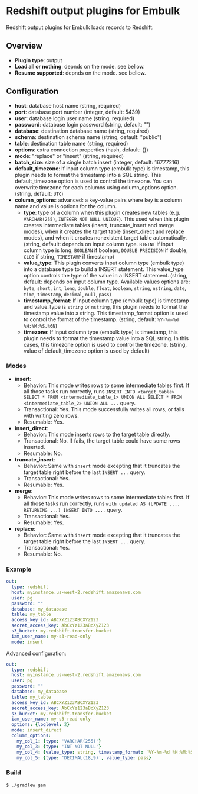 # Redshift output plugins for Embulk

Redshift output plugins for Embulk loads records to Redshift.

## Overview

* **Plugin type**: output
* **Load all or nothing**: depnds on the mode. see bellow.
* **Resume supported**: depnds on the mode. see bellow.

## Configuration

- **host**: database host name (string, required)
- **port**: database port number (integer, default: 5439)
- **user**: database login user name (string, required)
- **password**: database login password (string, default: "")
- **database**: destination database name (string, required)
- **schema**: destination schema name (string, default: "public")
- **table**: destination table name (string, required)
- **options**: extra connection properties (hash, default: {})
- **mode**: "replace" or "insert" (string, required)
- **batch_size**: size of a single batch insert (integer, default: 16777216)
- **default_timezone**: If input column type (embulk type) is timestamp, this plugin needs to format the timestamp into a SQL string. This default_timezone option is used to control the timezone. You can overwrite timezone for each columns using column_options option. (string, default: `UTC`)
- **column_options**: advanced: a key-value pairs where key is a column name and value is options for the column.
  - **type**: type of a column when this plugin creates new tables (e.g. `VARCHAR(255)`, `INTEGER NOT NULL UNIQUE`). This used when this plugin creates intermediate tables (insert, truncate_insert and merge modes), when it creates the target table (insert_direct and replace modes), and when it creates nonexistent target table automatically. (string, default: depends on input column type. `BIGINT` if input column type is long, `BOOLEAN` if boolean, `DOUBLE PRECISION` if double, `CLOB` if string, `TIMESTAMP` if timestamp)
  - **value_type**: This plugin converts input column type (embulk type) into a database type to build a INSERT statement. This value_type option controls the type of the value in a INSERT statement. (string, default: depends on input column type. Available values options are: `byte`, `short`, `int`, `long`, `double`, `float`, `boolean`, `string`, `nstring`, `date`, `time`, `timestamp`, `decimal`, `null`, `pass`)
  - **timestamp_format**: If input column type (embulk type) is timestamp and value_type is `string` or `nstring`, this plugin needs to format the timestamp value into a string. This timestamp_format option is used to control the format of the timestamp. (string, default: `%Y-%m-%d %H:%M:%S.%6N`)
  - **timezone**: If input column type (embulk type) is timestamp, this plugin needs to format the timestamp value into a SQL string. In this cases, this timezone option is used to control the timezone. (string, value of default_timezone option is used by default)

### Modes

* **insert**:
  * Behavior: This mode writes rows to some intermediate tables first. If all those tasks run correctly, runs `INSERT INTO <target_table> SELECT * FROM <intermediate_table_1> UNION ALL SELECT * FROM <intermediate_table_2> UNION ALL ...` query.
  * Transactional: Yes. This mode successfully writes all rows, or fails with writing zero rows.
  * Resumable: Yes.
* **insert_direct**:
  * Behavior: This mode inserts rows to the target table directly.
  * Transactional: No. If fails, the target table could have some rows inserted.
  * Resumable: No.
* **truncate_insert**:
  * Behavior: Same with `insert` mode excepting that it truncates the target table right before the last `INSERT ...` query.
  * Transactional: Yes.
  * Resumable: Yes.
* **merge**:
  * Behavior: This mode writes rows to some intermediate tables first. If all those tasks run correctly, runs `with updated AS (UPDATE .... RETURNING ...) INSERT INTO ....` query.
  * Transactional: Yes.
  * Resumable: Yes.
* **replace**:
  * Behavior: Same with `insert` mode excepting that it truncates the target table right before the last `INSERT ...` query.
  * Transactional: Yes.
  * Resumable: No.

### Example

```yaml
out:
  type: redshift
  host: myinstance.us-west-2.redshift.amazonaws.com
  user: pg
  password: ""
  database: my_database
  table: my_table
  access_key_id: ABCXYZ123ABCXYZ123
  secret_access_key: AbCxYz123aBcXyZ123
  s3_bucket: my-redshift-transfer-bucket
  iam_user_name: my-s3-read-only
  mode: insert
```

Advanced configuration:

```yaml
out:
  type: redshift
  host: myinstance.us-west-2.redshift.amazonaws.com
  user: pg
  password: ""
  database: my_database
  table: my_table
  access_key_id: ABCXYZ123ABCXYZ123
  secret_access_key: AbCxYz123aBcXyZ123
  s3_bucket: my-redshift-transfer-bucket
  iam_user_name: my-s3-read-only
  options: {loglevel: 2}
  mode: insert_direct
  column_options:
    my_col_1: {type: 'VARCHAR(255)'}
    my_col_3: {type: 'INT NOT NULL'}
    my_col_4: {value_type: string, timestamp_format: `%Y-%m-%d %H:%M:%S %z`, timezone: '-0700'}
    my_col_5: {type: 'DECIMAL(18,9)', value_type: pass}
```

### Build

```
$ ./gradlew gem
```
